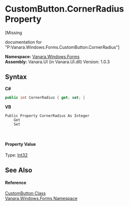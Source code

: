 # CustomButton.CornerRadius Property 
 

\[Missing <summary> documentation for "P:Vanara.Windows.Forms.CustomButton.CornerRadius"\]

**Namespace:**&nbsp;<a href="c580cf52-4028-70db-28d0-f9b1abc03861">Vanara.Windows.Forms</a><br />**Assembly:**&nbsp;Vanara.UI (in Vanara.UI.dll) Version: 1.0.3

## Syntax

**C#**<br />
``` C#
public int CornerRadius { get; set; }
```

**VB**<br />
``` VB
Public Property CornerRadius As Integer
	Get
	Set
```

<br />

#### Property Value
Type: <a href="http://msdn2.microsoft.com/en-us/library/td2s409d" target="_blank">Int32</a>

## See Also


#### Reference
<a href="ceaad379-618b-53c3-677f-6e97494acb27">CustomButton Class</a><br /><a href="c580cf52-4028-70db-28d0-f9b1abc03861">Vanara.Windows.Forms Namespace</a><br />